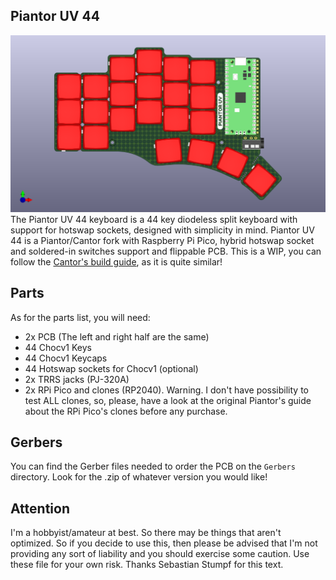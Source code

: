 ## Piantor UV 44
![Piantor UV 44](/Pictures/20240806.PIANTORUV44.00.png)
The Piantor UV 44 keyboard is a 44 key diodeless split keyboard with support for hotswap sockets, designed with simplicity in mind. Piantor UV 44 is a Piantor/Cantor fork with Raspberry Pi Pico, hybrid hotswap socket and soldered-in switches support and flippable PCB.
This is a WIP, you can follow the [Cantor's build guide](https://github.com/diepala/cantor/blob/main/doc/build_guide.md), as it is quite similar!

## Parts
As for the parts list, you will need:
- 2x PCB (The left and right half are the same)
- 44 Chocv1 Keys
- 44 Chocv1 Keycaps
- 44 Hotswap sockets for Chocv1 (optional)
- 2x TRRS jacks (PJ-320A)
- 2x RPi Pico and clones (RP2040). Warning. I don't have possibility to test ALL clones, so, please, have a look at the original Piantor's guide about the RPi Pico's clones before any purchase.

## Gerbers
You can find the Gerber files needed to order the PCB on the `Gerbers` directory. Look for the .zip of whatever version you would like!

## Attention
I'm a hobbyist/amateur at best. So there may be things that aren't optimized. So if you decide to use this, then please be advised that I'm not providing any sort of liability and you should exercise some caution. Use these file for your own risk. Thanks Sebastian Stumpf for this text.
